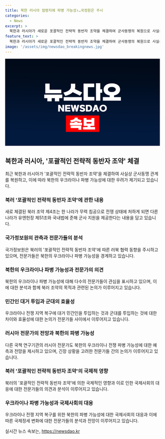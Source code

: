 ```yaml
---
title: 북한 러시아 점령지에 파병 가능성↑…국정원은 주시
categories:
  - News
excerpt: >
  북한과 러시아가 새로운 포괄적인 전략적 동반자 조약을 체결하여 군사동맹의 복원으로 사실상 군사 협력 가능성이 증가하고 있다. 이에 따라 북한의 우크라이나 파병 가능성이 관심을 끌고 있으며, 국가정보원은 북러의 협력 동향을 주시하고 있다. 전문가들은 러시아가 점령한 우크라이나 지역에 북한군이 투입될 가능성을 지적하고 있으며, 북러 조약은 이에 대한 군사 지원을 포함하고 있다. 이로 인해 북한의 우크라이나 파병 가능성이 현실적 시나리오로 여겨지고 있으며, 국제적 문제와 군대의 효율성 등에 관한 논의가 이어지고 있다.
feature_text: >
  북한과 러시아가 새로운 포괄적인 전략적 동반자 조약을 체결하여 군사동맹의 복원으로 사실상 군사 협력 가능성이 증가하고 있다. 이에 따라 북한의 우크라이나 파병 가능성이 관심을 끌고 있으며, 국가정보원은 북러의 협력 동향을 주시하고 있다. 전문가들은 러시아가 점령한 우크라이나 지역에 북한군이 투입될 가능성을 지적하고 있으며, 북러 조약은 이에 대한 군사 지원을 포함하고 있다. 이로 인해 북한의 우크라이나 파병 가능성이 현실적 시나리오로 여겨지고 있으며, 국제적 문제와 군대의 효율성 등에 관한 논의가 이어지고 있다.
image: '/assets/img/newsdao_breakingnews.jpg'
---
```


<p><img src="/assets/img/newsdao_breakingnews.jpg" alt="firstkoreanews 속보" /></p>

<h2 data-ke-size="size26">북한과 러시아, '포괄적인 전략적 동반자 조약' 체결</h2>

<p data-ke-size="size16">최근 북한과 러시아가 '포괄적인 전략적 동반자 조약'을 체결하여 사실상 군사동맹 관계를 복원하고, 이에 따라 북한의 우크라이나 파병 가능성에 대한 우려가 제기되고 있습니다.</p>

<h3>북러 '포괄적인 전략적 동반자 조약'에 관한 내용</h3>

<p data-ke-size="size16">새로 체결된 북러 조약 제4조는 한 나라가 무력 침공으로 전쟁 상태에 처하게 되면 다른 나라가 유엔헌장 제51조와 국내법에 준해 군사 지원을 제공한다는 내용을 담고 있습니다.</p>

<h3>국가정보원의 관측과 전문가들의 분석</h3>

<p data-ke-size="size16">국가정보원은 북러의 '포괄적인 전략적 동반자 조약'에 따른 러북 협력 동향을 주시하고 있으며, 전문가들은 북한의 우크라이나 파병 가능성을 경계하고 있습니다.</p>

<h3>북한의 우크라이나 파병 가능성과 전문가의 의견</h3>

<p data-ke-size="size16">북한의 우크라이나 파병 가능성에 대해 다수의 전문가들이 관심을 표시하고 있으며, 이에 대한 분석과 함께 북러 조약의 목적과 관련된 논의가 이루어지고 있습니다.</p>

<h3>민간인 대거 투입과 군대의 효율성</h3>

<p data-ke-size="size16">우크라이나 전쟁 지역 복구에 대거 민간인을 투입하는 것과 군대를 투입하는 것에 대한 차이와 효율성에 대한 논의가 전문가들 사이에서 이루어지고 있습니다.</p>

<h3>러시아 전문가의 전망과 북한의 파병 가능성</h3>

<p data-ke-size="size16">다른 국책 연구기관의 러시아 전문가도 북한의 우크라이나 전쟁 파병 가능성에 대한 예측과 전망을 제시하고 있으며, 긴장 상황을 고려한 전문가들 간의 논의가 이루어지고 있습니다.</p>

<h3>북러 '포괄적인 전략적 동반자 조약'의 국제적 영향</h3>

<p data-ke-size="size16">북러의 '포괄적인 전략적 동반자 조약'에 의한 국제적인 영향과 이로 인한 국제사회의 대응에 대한 전문가들의 의견과 분석이 이루어지고 있습니다.</p>

<h3>우크라이나 파병 가능성과 국제사회의 대응</h3>

<p data-ke-size="size16">우크라이나 전쟁 지역 복구를 위한 북한의 파병 가능성에 대한 국제사회의 대응과 이에 따른 국제정세 변화에 대한 전문가들의 분석과 전망이 이루어지고 있습니다.</p>
실시간 뉴스 속보는, <a href="https://newsdao.kr" rel="dofollow">https://newsdao.kr</a>


